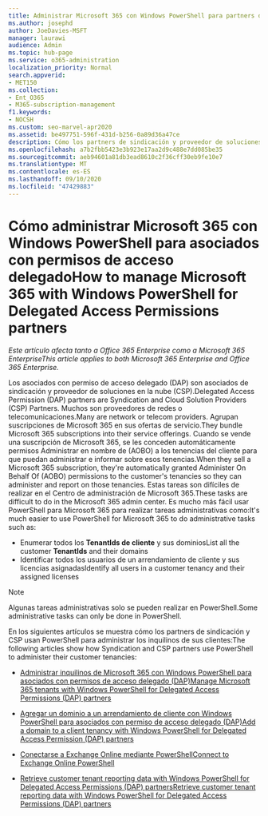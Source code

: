 ```yaml
---
title: Administrar Microsoft 365 con Windows PowerShell para partners de DAP
ms.author: josephd
author: JoeDavies-MSFT
manager: laurawi
audience: Admin
ms.topic: hub-page
ms.service: o365-administration
localization_priority: Normal
search.appverid:
- MET150
ms.collection:
- Ent_O365
- M365-subscription-management
f1.keywords:
- NOCSH
ms.custom: seo-marvel-apr2020
ms.assetid: be497751-596f-431d-b256-0a89d36a47ce
description: Cómo los partners de sindicación y proveedor de soluciones en la nube (CSP) pueden usar Windows PowerShell administrar inquilinos de clientes de Microsoft 365.
ms.openlocfilehash: a7b2fbb5423e3b923e17aa2d9c488e7dd085be35
ms.sourcegitcommit: aeb94601a81db3ead8610c2f36cff30eb9fe10e7
ms.translationtype: MT
ms.contentlocale: es-ES
ms.lasthandoff: 09/10/2020
ms.locfileid: "47429883"
---
```

# <a name="how-to-manage-microsoft-365-with-windows-powershell-for-delegated-access-permissions-partners"></a><span data-ttu-id="4ad65-103">Cómo administrar Microsoft 365 con Windows PowerShell para asociados con permisos de acceso delegado</span><span class="sxs-lookup"><span data-stu-id="4ad65-103">How to manage Microsoft 365 with Windows PowerShell for Delegated Access Permissions partners</span></span>

<span data-ttu-id="4ad65-104">*Este artículo afecta tanto a Office 365 Enterprise como a Microsoft 365 Enterprise*</span><span class="sxs-lookup"><span data-stu-id="4ad65-104">*This article applies to both Microsoft 365 Enterprise and Office 365 Enterprise.*</span></span>

<span data-ttu-id="4ad65-105">Los asociados con permiso de acceso delegado (DAP) son asociados de sindicación y proveedor de soluciones en la nube (CSP).</span><span class="sxs-lookup"><span data-stu-id="4ad65-105">Delegated Access Permission (DAP) partners are Syndication and Cloud Solution Providers (CSP) Partners.</span></span> <span data-ttu-id="4ad65-106">Muchos son proveedores de redes o telecomunicaciones.</span><span class="sxs-lookup"><span data-stu-id="4ad65-106">Many are network or telecom providers.</span></span> <span data-ttu-id="4ad65-107">Agrupan suscripciones de Microsoft 365 en sus ofertas de servicio.</span><span class="sxs-lookup"><span data-stu-id="4ad65-107">They bundle Microsoft 365 subscriptions into their service offerings.</span></span> <span data-ttu-id="4ad65-108">Cuando se vende una suscripción de Microsoft 365, se les conceden automáticamente permisos Administrar en nombre de (AOBO) a los tenencias del cliente para que puedan administrar e informar sobre esos tenencias.</span><span class="sxs-lookup"><span data-stu-id="4ad65-108">When they sell a Microsoft 365 subscription, they're automatically granted Administer On Behalf Of (AOBO) permissions to the customer's tenancies so they can administer and report on those tenancies.</span></span> <span data-ttu-id="4ad65-109">Estas tareas son difíciles de realizar en el Centro de administración de Microsoft 365.</span><span class="sxs-lookup"><span data-stu-id="4ad65-109">These tasks are difficult to do in the Microsoft 365 admin center.</span></span> <span data-ttu-id="4ad65-110">Es mucho más fácil usar PowerShell para Microsoft 365 para realizar tareas administrativas como:</span><span class="sxs-lookup"><span data-stu-id="4ad65-110">It's much easier to use PowerShell for Microsoft 365 to do administrative tasks such as:</span></span>
- <span data-ttu-id="4ad65-111">Enumerar todos los **TenantIds de cliente** y sus dominios</span><span class="sxs-lookup"><span data-stu-id="4ad65-111">List all the customer **TenantIds** and their domains</span></span> 
- <span data-ttu-id="4ad65-112">Identificar todos los usuarios de un arrendamiento de cliente y sus licencias asignadas</span><span class="sxs-lookup"><span data-stu-id="4ad65-112">Identify all users in a customer tenancy and their assigned licenses</span></span>
> [!NOTE]
> <span data-ttu-id="4ad65-113">Algunas tareas administrativas solo se pueden realizar en PowerShell.</span><span class="sxs-lookup"><span data-stu-id="4ad65-113">Some administrative tasks can only be done in PowerShell.</span></span>

<span data-ttu-id="4ad65-114">En los siguientes artículos se muestra cómo los partners de sindicación y CSP usan PowerShell para administrar los inquilinos de sus clientes:</span><span class="sxs-lookup"><span data-stu-id="4ad65-114">The following articles show how Syndication and CSP partners use PowerShell to administer their customer tenancies:</span></span>
  
- [<span data-ttu-id="4ad65-115">Administrar inquilinos de Microsoft 365 con Windows PowerShell para asociados con permisos de acceso delegado (DAP)</span><span class="sxs-lookup"><span data-stu-id="4ad65-115">Manage Microsoft 365 tenants with Windows PowerShell for Delegated Access Permissions (DAP) partners</span></span>](manage-microsoft-365-tenants-with-windows-powershell-for-delegated-access-permissio.md)
    
- [<span data-ttu-id="4ad65-116">Agregar un dominio a un arrendamiento de cliente con Windows PowerShell para asociados con permiso de acceso delegado (DAP)</span><span class="sxs-lookup"><span data-stu-id="4ad65-116">Add a domain to a client tenancy with Windows PowerShell for Delegated Access Permission (DAP) partners</span></span>](add-a-domain-to-a-client-tenancy-with-windows-powershell-for-delegated-access-pe.md)
    
- [<span data-ttu-id="4ad65-117">Conectarse a Exchange Online mediante PowerShell</span><span class="sxs-lookup"><span data-stu-id="4ad65-117">Connect to Exchange Online PowerShell</span></span>](connect-to-exchange-online-tenants-with-remote-windows-powershell-for-delegated.md)
    
- [<span data-ttu-id="4ad65-118">Retrieve customer tenant reporting data with Windows PowerShell for Delegated Access Permissions (DAP) partners</span><span class="sxs-lookup"><span data-stu-id="4ad65-118">Retrieve customer tenant reporting data with Windows PowerShell for Delegated Access Permissions (DAP) partners</span></span>](retrieve-customer-tenant-reporting-data-with-windows-powershell-for-delegated-ac.md)
   